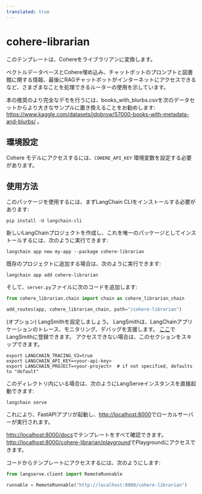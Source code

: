 ```yaml
---
translated: true
---
```


# cohere-librarian

このテンプレートは、Cohereをライブラリアンに変換します。

ベクトルデータベースとCohere埋め込み、チャットボットのプロンプトと図書館に関する情報、最後にRAGチャットボットがインターネットにアクセスできるなど、さまざまなことを処理できるルーターの使用を示しています。

本の推奨のより完全なデモを行うには、books_with_blurbs.csvを次のデータセットからより大きなサンプルに置き換えることをお勧めします: https://www.kaggle.com/datasets/jdobrow/57000-books-with-metadata-and-blurbs/ 。

## 環境設定

Cohere モデルにアクセスするには、`COHERE_API_KEY` 環境変数を設定する必要があります。

## 使用方法

このパッケージを使用するには、まずLangChain CLIをインストールする必要があります:

```shell
pip install -U langchain-cli
```

新しいLangChainプロジェクトを作成し、これを唯一のパッケージとしてインストールするには、次のように実行できます:

```shell
langchain app new my-app --package cohere-librarian
```

既存のプロジェクトに追加する場合は、次のように実行できます:

```shell
langchain app add cohere-librarian
```

そして、`server.py`ファイルに次のコードを追加します:

```python
from cohere_librarian.chain import chain as cohere_librarian_chain

add_routes(app, cohere_librarian_chain, path="/cohere-librarian")
```

(オプション) LangSmithを設定しましょう。
LangSmithは、LangChainアプリケーションのトレース、モニタリング、デバッグを支援します。
[ここ](https://smith.langchain.com/)でLangSmithに登録できます。
アクセスできない場合は、このセクションをスキップできます。

```shell
export LANGCHAIN_TRACING_V2=true
export LANGCHAIN_API_KEY=<your-api-key>
export LANGCHAIN_PROJECT=<your-project>  # if not specified, defaults to "default"
```

このディレクトリ内にいる場合は、次のようにLangServeインスタンスを直接起動できます:

```shell
langchain serve
```

これにより、FastAPIアプリが起動し、[http://localhost:8000](http://localhost:8000)でローカルサーバーが実行されます。

[http://localhost:8000/docs](http://localhost:8000/docs)でテンプレートをすべて確認できます。
[http://localhost:8000/cohere-librarian/playground](http://localhost:8000/cohere-librarian/playground)でPlaygroundにアクセスできます。

コードからテンプレートにアクセスするには、次のようにします:

```python
from langserve.client import RemoteRunnable

runnable = RemoteRunnable("http://localhost:8000/cohere-librarian")
```
